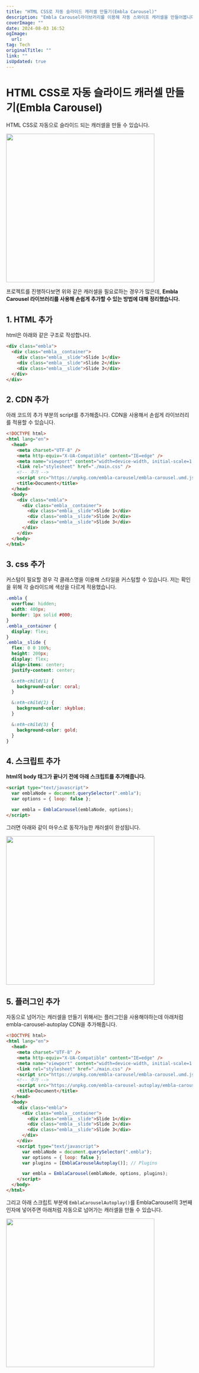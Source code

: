 ```yaml
---
title: "HTML CSS로 자동 슬라이드 캐러셀 만들기(Embla Carousel)"
description: "Embla Carousel라이브러리를 이용해 자동 스와이프 캐러셀을 만들어봅니다"
coverImage: ""
date: 2024-08-03 16:52
ogImage: 
  url: 
tag: Tech
originalTitle: ""
link: ""
isUpdated: true
---
```






# HTML CSS로 자동 슬라이드 캐러셀 만들기(Embla Carousel)

HTML CSS로 자동으로 슬라이드 되는 캐러셀을 만들 수 있습니다.

<img  src="./img/2022-12-06-HTML-CSS로-자동-슬라이드-캐러셀-만들기Embla-Carousel-1.gif" width="400"/>



<div class="content-ad"></div>

프로젝트를 진행하다보면 위와 같은 캐러셀을 필요로하는 경우가 많은데,
**Embla Carousel 라이브러리를 사용해 손쉽게 추가할 수 있는 방법에 대해 정리했습니다.**

## 1. HTML 추가

html은 아래와 같은 구조로 작성합니다.

```html
<div class="embla">
  <div class="embla__container">
    <div class="embla__slide">Slide 1</div>
    <div class="embla__slide">Slide 2</div>
    <div class="embla__slide">Slide 3</div>
  </div>
</div>
```

## 2. CDN 추가

아래 코드의 추가 부분의 script를 추가해줍니다.
CDN을 사용해서 손쉽게 라이브러리를 적용할 수 있습니다.



<div class="content-ad"></div>

```html
<!DOCTYPE html>
<html lang="en">
  <head>
    <meta charset="UTF-8" />
    <meta http-equiv="X-UA-Compatible" content="IE=edge" />
    <meta name="viewport" content="width=device-width, initial-scale=1.0" />
    <link rel="stylesheet" href="./main.css" />
    <!-- 추가 -->
    <script src="https://unpkg.com/embla-carousel/embla-carousel.umd.js"></script>
    <title>Document</title>
  </head>
  <body>
    <div class="embla">
      <div class="embla__container">
        <div class="embla__slide">Slide 1</div>
        <div class="embla__slide">Slide 2</div>
        <div class="embla__slide">Slide 3</div>
      </div>
    </div>
  </body>
</html>
```

## 3. css 추가

커스텀이 필요할 경우 각 클래스명을 이용해 스타일을 커스텀할 수 있습니다.
저는 확인을 위해 각 슬라이드에 색상을 다르게 적용했습니다.

```scss
.embla {
  overflow: hidden;
  width: 400px;
  border: 1px solid #000;
}
.embla__container {
  display: flex;
}
.embla__slide {
  flex: 0 0 100%;
  height: 200px;
  display: flex;
  align-items: center;
  justify-content: center;

  &:nth-child(1) {
    background-color: coral;
  }

  &:nth-child(2) {
    background-color: skyblue;
  }

  &:nth-child(3) {
    background-color: gold;
  }
}
```



<div class="content-ad"></div>

## 4. 스크립트 추가

**html의 body 태그가 끝나기 전에 아래 스크립트를 추가해줍니다.**

```html
<script type="text/javascript">
  var emblaNode = document.querySelector(".embla");
  var options = { loop: false };

  var embla = EmblaCarousel(emblaNode, options);
</script>
```

<div class="content-ad"></div>

그러면 아래와 같이 마우스로 동작가능한 캐러셀이 완성됩니다.

<img  src="./img/2022-12-06-HTML-CSS로-자동-슬라이드-캐러셀-만들기Embla-Carousel-1.gif" width="400"/>

## 5. 플러그인 추가

자동으로 넘어가는 캐러셀을 만들기 위해서는 플러그인을 사용해야하는데
아래처럼 embla-carousel-autoplay CDN을 추가해줍니다.

```html
<!DOCTYPE html>
<html lang="en">
  <head>
    <meta charset="UTF-8" />
    <meta http-equiv="X-UA-Compatible" content="IE=edge" />
    <meta name="viewport" content="width=device-width, initial-scale=1.0" />
    <link rel="stylesheet" href="./main.css" />
    <script src="https://unpkg.com/embla-carousel/embla-carousel.umd.js"></script>
    <!-- 추가 -->
    <script src="https://unpkg.com/embla-carousel-autoplay/embla-carousel-autoplay.umd.js"></script>
    <title>Document</title>
  </head>
  <body>
    <div class="embla">
      <div class="embla__container">
        <div class="embla__slide">Slide 1</div>
        <div class="embla__slide">Slide 2</div>
        <div class="embla__slide">Slide 3</div>
      </div>
    </div>
    <script type="text/javascript">
      var emblaNode = document.querySelector(".embla");
      var options = { loop: false };
      var plugins = [EmblaCarouselAutoplay()]; // Plugins

      var embla = EmblaCarousel(emblaNode, options, plugins);
    </script>
  </body>
</html>
```

<div class="content-ad"></div>

그리고 아래 스크립트 부분에 `EmblaCarouselAutoplay()`를 EmblaCarousel의 3번째 인자에 넣어주면 아래처럼 자동으로 넘어가는 캐러셀을 만들 수 있습니다.

<img  src="./img/2022-12-06-HTML-CSS로-자동-슬라이드-캐러셀-만들기Embla-Carousel-2.gif" width="400"/>
